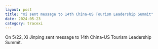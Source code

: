 ```yaml
---
layout: post
title: "Xi sent message to 14th China-US Tourism Leadership Summit"
date: 2024-05-23
category: tracexi
---
```


On 5/22, Xi Jinping sent message to 14th China-US Tourism Leadership Summit.
